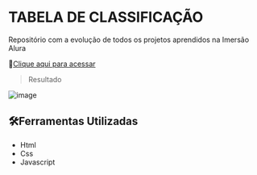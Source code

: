 # TABELA DE CLASSIFICAÇÃO

Repositório com a evolução de todos os projetos aprendidos na Imersão Alura

 🔗[Clique aqui para acessar](https://thamyresarm.github.io/projetos-Imersao-alura/Aula-6/tabela-de-classificacao.html)

> Resultado

![image](https://user-images.githubusercontent.com/24790794/192320785-2477dc81-2fc5-4a25-8872-613676d565a1.png)

## 🛠️Ferramentas Utilizadas

- Html
- Css
- Javascript

